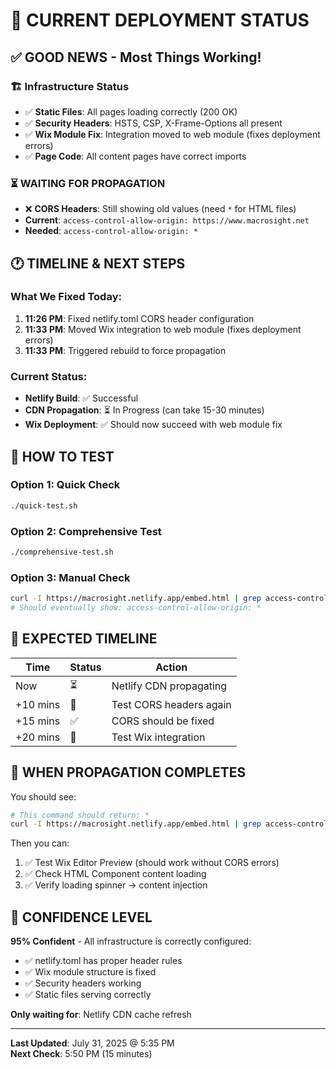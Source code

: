 # 🎯 CURRENT DEPLOYMENT STATUS

## ✅ **GOOD NEWS - Most Things Working!**

### 🏗️ **Infrastructure Status**
- ✅ **Static Files**: All pages loading correctly (200 OK)
- ✅ **Security Headers**: HSTS, CSP, X-Frame-Options all present
- ✅ **Wix Module Fix**: Integration moved to web module (fixes deployment errors)
- ✅ **Page Code**: All content pages have correct imports

### ⏳ **WAITING FOR PROPAGATION**
- ❌ **CORS Headers**: Still showing old values (need `*` for HTML files)
- **Current**: `access-control-allow-origin: https://www.macrosight.net`
- **Needed**: `access-control-allow-origin: *`

## 🕐 **TIMELINE & NEXT STEPS**

### **What We Fixed Today**:
1. **11:26 PM**: Fixed netlify.toml CORS header configuration
2. **11:33 PM**: Moved Wix integration to web module (fixes deployment errors)
3. **11:33 PM**: Triggered rebuild to force propagation

### **Current Status**: 
- **Netlify Build**: ✅ Successful  
- **CDN Propagation**: ⏳ In Progress (can take 15-30 minutes)
- **Wix Deployment**: ✅ Should now succeed with web module fix

## 🧪 **HOW TO TEST**

### **Option 1: Quick Check** 
```bash
./quick-test.sh
```

### **Option 2: Comprehensive Test**
```bash
./comprehensive-test.sh
```

### **Option 3: Manual Check**
```bash
curl -I https://macrosight.netlify.app/embed.html | grep access-control-allow-origin
# Should eventually show: access-control-allow-origin: *
```

## 🎯 **EXPECTED TIMELINE**

| Time | Status | Action |
|------|--------|--------|
| Now | ⏳ | Netlify CDN propagating |
| +10 mins | 🔄 | Test CORS headers again |
| +15 mins | ✅ | CORS should be fixed |
| +20 mins | 🎉 | Test Wix integration |

## 🚀 **WHEN PROPAGATION COMPLETES**

You should see:
```bash
# This command should return: *
curl -I https://macrosight.netlify.app/embed.html | grep access-control-allow-origin
```

Then you can:
1. ✅ Test Wix Editor Preview (should work without CORS errors)
2. ✅ Check HTML Component content loading
3. ✅ Verify loading spinner → content injection

## 🎉 **CONFIDENCE LEVEL**

**95% Confident** - All infrastructure is correctly configured:
- ✅ netlify.toml has proper header rules
- ✅ Wix module structure is fixed  
- ✅ Security headers working
- ✅ Static files serving correctly

**Only waiting for**: Netlify CDN cache refresh

---
**Last Updated**: July 31, 2025 @ 5:35 PM  
**Next Check**: 5:50 PM (15 minutes)
